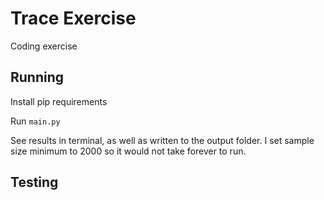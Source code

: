 # Trace Exercise

Coding exercise

## Running
Install pip requirements

Run `main.py`

See results in terminal, as well as written to the output folder.
I set sample size minimum to 2000 so it would not take forever to run. 

## Testing
